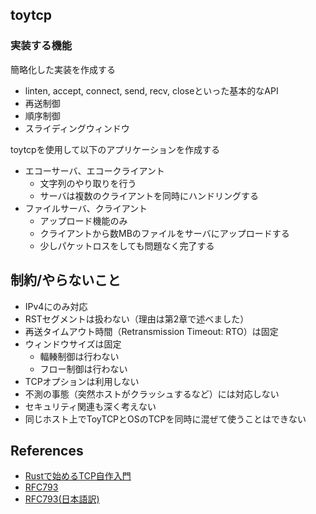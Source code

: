 ## toytcp
### 実装する機能
簡略化した実装を作成する
- linten, accept, connect, send, recv, closeといった基本的なAPI
- 再送制御
- 順序制御
- スライディングウィンドウ

toytcpを使用して以下のアプリケーションを作成する
- エコーサーバ、エコークライアント
  - 文字列のやり取りを行う
  - サーバは複数のクライアントを同時にハンドリングする
- ファイルサーバ、クライアント
  - アップロード機能のみ
  - クライアントから数MBのファイルをサーバにアップロードする
  - 少しパケットロスをしても問題なく完了する

## 制約/やらないこと
- IPv4にのみ対応
- RSTセグメントは扱わない（理由は第2章で述べました）
- 再送タイムアウト時間（Retransmission Timeout: RTO）は固定
- ウィンドウサイズは固定
  - 輻輳制御は行わない
  - フロー制御は行わない
- TCPオプションは利用しない
- 不測の事態（突然ホストがクラッシュするなど）には対応しない
- セキュリティ関連も深く考えない
- 同じホスト上でToyTCPとOSのTCPを同時に混ぜて使うことはできない

## References
- [Rustで始めるTCP自作入門](https://www.amazon.co.jp/Rust%E3%81%A7%E5%A7%8B%E3%82%81%E3%82%8BTCP%E8%87%AA%E4%BD%9C%E5%85%A5%E9%96%80-%E5%B0%8F%E9%87%8E-%E8%BC%9D%E4%B9%9F-ebook/dp/B09FG2SL2S)
- [RFC793](https://datatracker.ietf.org/doc/html/rfc793)
- [RFC793(日本語訳)](https://tex2e.github.io/rfc-translater/html/rfc9293.html)

